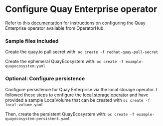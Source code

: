 # Configure Quay Enterprise operator

Refer to this [documentation] for instructions on configuring the Quay Enterprise operator available from OperatorHub.

### Sample files included

Create the quay.io pull secret with: `oc create -f redhat-quay-pull-secret`

Create the ephemeral QuayEcosystem with: `oc create -f example-quayecosystem.yaml`

### Optional: Configure persistence

Configure persistence for Quay Enterprise via the local storage operator.  I followed these steps to configure the [local storage operator] and have provided a sample LocalVolume that can be created with `oc create -f local-volume.yaml`

Then, create the persistent QuayEcosystem with: `oc create -f example-quayecosystem-persistent.yaml`

[documentation]: https://github.com/redhat-cop/quay-operator
[local storage operator]: https://github.com/kevchu3/openshift4-upi-homelab/tree/master/operator/local-storage
